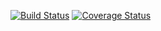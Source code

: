 [![Build Status](https://img.shields.io/travis/valmaev/antforce/master.svg)](https://travis-ci.org/valmaev/antforce.svg?branch=master)
[![Coverage Status](https://img.shields.io/codecov/c/github/valmaev/antforce/master.svg)](https://codecov.io/gh/valmaev/antforce)